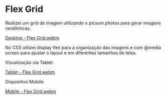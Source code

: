 # Flex Grid

Realizei um grid de imagem utilizando o picsum.photos para gerar imagens randômicas.


[Desktop - Flex Grid.webm](https://github.com/BiancaBarcelos/Flex-Grid/assets/136381822/d3ee0d5e-1607-4c04-83cf-b3fdc013a2c5)

No CSS utilizei display flex para a organização das imagens e com @media screen para ajustar o layout e em diferentes tamanhos de telas.

Visualização via Tablet:

[Tablet - Flex Grid.webm](https://github.com/BiancaBarcelos/Flex-Grid/assets/136381822/cdabbc95-4f02-41c2-a11b-36155465d0bf)

Dispositivo Mobile:

[Mobile - Flex Grid.webm](https://github.com/BiancaBarcelos/Flex-Grid/assets/136381822/26416d32-f811-4ffb-91ec-d8e15c43bcd1)
